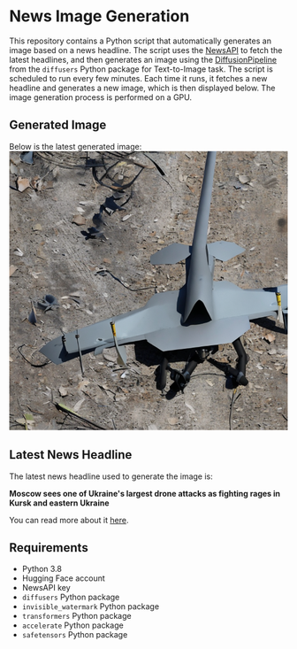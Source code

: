 # News Image Generation
This repository contains a Python script that automatically generates an image based on a news headline. The script uses the [NewsAPI](https://newsapi.org/) to fetch the latest headlines, and then generates an image using the [DiffusionPipeline](https://github.com/huggingface/diffusers) from the `diffusers` Python package for Text-to-Image task.
The script is scheduled to run every few minutes. Each time it runs, it fetches a new headline and generates a new image, which is then displayed below. The image generation process is performed on a GPU.

## Generated Image
Below is the latest generated image:
![Generated Image](image.png)

## Latest News Headline
The latest news headline used to generate the image is:

**Moscow sees one of Ukraine's largest drone attacks as fighting rages in Kursk and eastern Ukraine**

You can read more about it [here](https://news.google.com/rss/articles/CBMif0FVX3lxTE83V3lJY1RFVjNwZWExekJpSnl3RmlqVVZhSWRnSVJUUkxkZzhpTVl1dHdvRUJiZHJKUW1YODR0R2UyV1dZU1Y2amRhajVTeE9lZnJyLWFGM0I1UmF2Ny1DNVo0MG9jTmxfak9qTkdydUgwRjB0aGVQUkxPNVUxZ1k?oc=5).

## Requirements
- Python 3.8
- Hugging Face account
- NewsAPI key
- `diffusers` Python package
- `invisible_watermark` Python package
- `transformers` Python package
- `accelerate` Python package
- `safetensors` Python package

